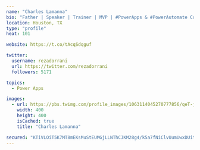 ```yaml
---
name: "Charles Lamanna"
bio: "Father | Speaker | Trainer | MVP | #PowerApps & #PowerAutomate Community Super User | YouTuber Right-pointing triangle http://youtube.com/c/rezadorrani | Learn - Share - Clockwise rightwards and leftwards open circle arrows"
location: Houston, TX
type: "profile"
heat: 101

website: https://t.co/tAcqSdqguf

twitter:
  username: rezadorrani
  url: https://twitter.com/rezadorrani
  followers: 5171

topics:
  - Power Apps

images:
  - url: https://pbs.twimg.com/profile_images/1063114045270777856/qeT-jpWr_400x400.jpg
    width: 400
    height: 400
    isCached: true
    title: "Charles Lamanna"

secured: "KTiVLOiT5K7MT8mEKsMuStEUMGjLLNThCJKM28g4/k5a7fNiClvUumUwxDUitpeFxRQ6ZdGkk/E279Cj4adc+DiBQHxLGUge/3wiu7Hi5QYaahy3q1PRPjp/CqllJx1Oq2FNPj/I6Dc5ju+XiYWD+nKV4aZjdfpvB8rCjHjM/b4P/zEhxRVoURN/VdOQ84SSAbnP8XO2uERd1+PzdmKacINEjCjUDKvCT3u0ffotIEyTMDQmInfmAm0+h3TqAmUePfG8SFYT0PjIfvblmyKE0csG/o3xnat6sc4n9qhlgw9L+f6kgHR/GS2XFj1Xjg7wItDabHbLLkUP1SUGqg114tR9z0EM1Ji/ie2sUdwdASadimpFmDx8Dh1eU+5bbuWGvEapneKWTUzUFYn0BRt7b2tK75N2bmoiV8xS2rjB/ik=;FUumdVza1+mXZniHgFF8eQ=="
---
```


